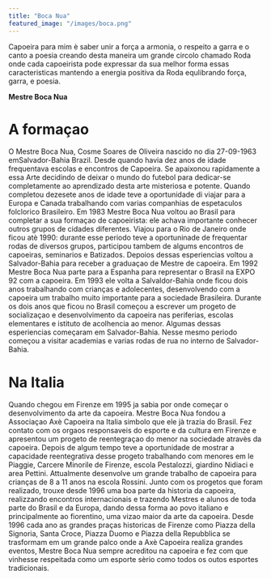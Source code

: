 ```yaml
---
title: "Boca Nua"
featured_image: "/images/boca.png"
---
```


Capoeira para mim è saber unir a força a armonia, o
respeito a garra e o canto a poesia creando desta maneira
um grande circolo chamado Roda onde cada capoeirista pode expressar da sua melhor forma essas caracteristicas mantendo a energia positiva da Roda equlibrando força, garra, e poesia. 

**Mestre Boca Nua**


# A formaçao

O Mestre Boca Nua, Cosme Soares de Oliveira nascido no dia 27-09-1963 emSalvador-Bahia Brazil.
Desde quando havia dez anos de idade frequentava escolas e encontros de Capoeira. Se apaixonou rapidamente a essa Arte decidindo de deixar o mundo do futebol para dedicar-se completamente ao aprendizado desta arte misteriosa e potente.
Quando completou dezesete anos de idade teve a oportunidade di viajar para a Europa e Canada trabalhando com varias companhias de espetaculos folclorico Brasileiro.
Em 1983 Mestre Boca Nua voltou ao Brasil para completar a sua formaçao de capoeirista: ele achava importante conhecer outros grupos de cidades diferentes. Viajou para o Rio de Janeiro onde ficou atè 1990: durante esse periodo teve a oportuninade de frequentar rodas de diversos grupos, participou tambem de algums encontros de capoeiras, seminarios e Batizados. Depoios dessas esperiencias voltou a Salvador-Bahia para receber a graduaçao de Mestre de capoeira. Em 1992 Mestre Boca Nua parte para a Espanha para representar o Brasil na EXPO 92 com a capoeira. Em 1993 ele volta a Salvaldor-Bahia onde ficou dois anos trabalhando com crianças e adolecentes, desenvolvendo com a capoeira um trabalho muito importante para a sociedade Brasileira.
Durante os dois anos que ficou no Brasil começou a escrever um progeto de socializaçao e desenvolvimento da capoeira nas periferias, escolas elementares e istituto de acolhencia ao menor. Algumas dessas esperiencias começaram em Salvador-Bahia. Nesse mesmo periodo começou a visitar academias e varias rodas de rua no interno de Salvador-Bahia.

# Na Italia

Quando chegou em Firenze em 1995 ja sabia por onde começar o desenvolvimento da arte da capoeira.
Mestre Boca Nua fondou a Associaçao Axè Capoeira na Italia simbolo que ele jà trazia do Brasil. Fez contato com os orgaos responsaveis do esporte e da cultura em Firenze e apresentou um progeto de reentegraçao do menor na sociedade atravès da capoeira. Depois de algum tempo teve a oportunidade de mostrar a capacidade reentegrativa desse progeto trabalhando com menores em le Piaggie, Carcere Minorile de Firenze, escola Pestalozzi, giardino Nidiaci e area Pettini. Attualmente desenvolve um grande trabalho de capoeira para crianças de 8 a 11 anos na escola Rossini.
Junto com os progetos que foram realizado, trouxe desde 1996 uma boa parte da historia da capoeira, realizzando encontros internacionais e trazendo Mestres e alunos de toda parte do Brasil e da Europa, dando dessa forma ao povo italiano e principalmente ao fiorentino, uma vizao maior da arte da capoeira.
Desde 1996 cada ano as grandes praças historicas de Firenze como Piazza della Signoria, Santa Croce, Piazza Duomo e Piazza della Repubblica se trasformam em um grande palco onde a Axè Capoeira realiza grandes eventos, Mestre Boca Nua sempre acreditou na capoeira e fez com que vinhesse respeitada como um esporte sèrio como todos os outos esportes tradicionais.
